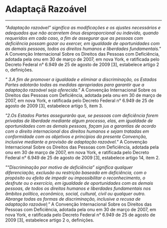 # Adaptaçã Razoável

----

*“Adaptação razoável” significa as modificações e os ajustes necessários e adequados que não acarretem ônus desproporcional ou indevido, quando requeridos em cada caso, a fim de assegurar que as pessoas com deficiência possam gozar ou exercer, em igualdade de oportunidades com as demais pessoas, todos os direitos humanos e liberdades fundamentais."* A Convenção Internacional Sobre os Direitos das Pessoas com Deficiência, adotada pela onu em 30 de março de 2007, em nova York, e ratificada pelo Decreto Federal n° 6.949 de 25 de agosto de 2009 [3], estabelece artigo 2 o, definições.

*" 3.A fim de promover a igualdade e eliminar a discriminação, os Estados Partes adotarão todas as medidas apropriadas para garantir que a adaptação razoável seja oferecida."* A Convenção Internacional Sobre os Direitos das Pessoas com Deficiência, adotada pela onu em 30 de março de 2007, em nova York, e ratificada pelo Decreto Federal n° 6.949 de 25 de agosto de 2009 [3], estabelece artigo 5, item 3.

*"2.Os Estados Partes assegurarão que, se pessoas com deficiência forem privadas de liberdade mediante algum processo, elas, em igualdade de oportunidades com as demais pessoas, façam jus a garantias de acordo com o direito internacional dos direitos humanos e sejam tratadas em conformidade com os objetivos e princípios da presente Convenção, inclusive mediante a provisão de adaptação razoável."* A Convenção Internacional Sobre os Direitos das Pessoas com Deficiência, adotada pela onu em 30 de março de 2007, em nova York, e ratificada pelo Decreto Federal n° 6.949 de 25 de agosto de 2009 [3], estabelece artigo 14, item 2.

*"“Discriminação por motivo de deficiência” significa qualquer diferenciação, exclusão ou restrição baseada em deficiência, com o propósito ou efeito de impedir ou impossibilitar o reconhecimento, o desfrute ou o exercício, em igualdade de oportunidades com as demais pessoas, de todos os direitos humanos e liberdades fundamentais nos âmbitos político, econômico, social, cultural, civil ou qualquer outro. Abrange todas as formas de discriminação, inclusive a recusa de adaptação razoável;"* A Convenção Internacional Sobre os Direitos das Pessoas com Deficiência, adotada pela onu em 30 de março de 2007, em nova York, e ratificada pelo Decreto Federal n° 6.949 de 25 de agosto de 2009 [3], estabelece artigo 2 o, definições.